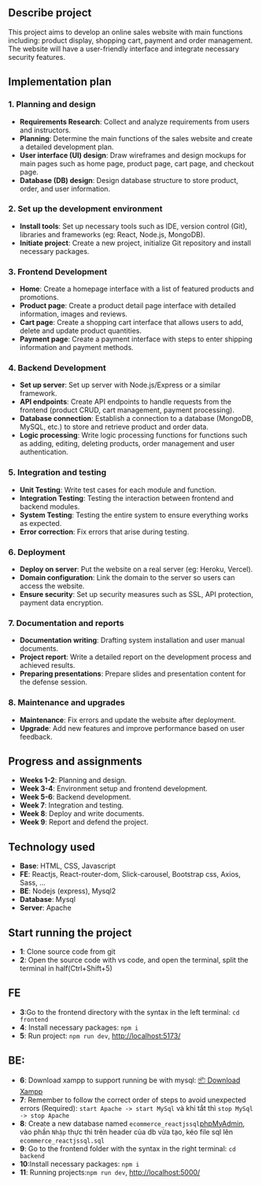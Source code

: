 ## Describe project
This project aims to develop an online sales website with main functions including: product display, shopping cart, payment and order management. The website will have a user-friendly interface and integrate necessary security features.

## Implementation plan

### 1. Planning and design
- **Requirements Research**: Collect and analyze requirements from users and instructors.
- **Planning**: Determine the main functions of the sales website and create a detailed development plan.
- **User interface (UI) design**: Draw wireframes and design mockups for main pages such as home page, product page, cart page, and checkout page.
- **Database (DB) design**: Design database structure to store product, order, and user information.

### 2. Set up the development environment
- **Install tools**: Set up necessary tools such as IDE, version control (Git), libraries and frameworks (eg: React, Node.js, MongoDB).
- **Initiate project**: Create a new project, initialize Git repository and install necessary packages.

### 3. Frontend Development
- **Home**: Create a homepage interface with a list of featured products and promotions.
- **Product page**: Create a product detail page interface with detailed information, images and reviews.
- **Cart page**: Create a shopping cart interface that allows users to add, delete and update product quantities.
- **Payment page**: Create a payment interface with steps to enter shipping information and payment methods.

### 4. Backend Development
- **Set up server**: Set up server with Node.js/Express or a similar framework.
- **API endpoints**: Create API endpoints to handle requests from the frontend (product CRUD, cart management, payment processing).
- **Database connection**: Establish a connection to a database (MongoDB, MySQL, etc.) to store and retrieve product and order data.
- **Logic processing**: Write logic processing functions for functions such as adding, editing, deleting products, order management and user authentication.

### 5. Integration and testing
- **Unit Testing**: Write test cases for each module and function.
- **Integration Testing**: Testing the interaction between frontend and backend modules.
- **System Testing**: Testing the entire system to ensure everything works as expected.
- **Error correction**: Fix errors that arise during testing.

### 6. Deployment
- **Deploy on server**: Put the website on a real server (eg: Heroku, Vercel).
- **Domain configuration**: Link the domain to the server so users can access the website.
- **Ensure security**: Set up security measures such as SSL, API protection, payment data encryption.

### 7. Documentation and reports
- **Documentation writing**: Drafting system installation and user manual documents.
- **Project report**: Write a detailed report on the development process and achieved results.
- **Preparing presentations**: Prepare slides and presentation content for the defense session.

### 8. Maintenance and upgrades
- **Maintenance**: Fix errors and update the website after deployment.
- **Upgrade**: Add new features and improve performance based on user feedback.

## Progress and assignments
- **Weeks 1-2**: Planning and design.
- **Week 3-4**: Environment setup and frontend development.
- **Week 5-6**: Backend development.
- **Week 7**: Integration and testing.
- **Week 8**: Deploy and write documents.
- **Week 9**: Report and defend the project.

## Technology used
- **Base**: HTML, CSS, Javascript
- **FE**: Reactjs, React-router-dom, Slick-carousel, Bootstrap css, Axios, Sass, ...
- **BE**: Nodejs (express), Mysql2
- **Database**: Mysql
- **Server**: Apache

## Start running the project
- **1**: Clone source code from git
- **2**: Open the source code with vs code, and open the terminal, split the terminal in half(Ctrl+Shift+5)
## FE
- **3**:Go to the frontend directory with the syntax in the left terminal: `cd frontend`
- **4**: Install necessary packages: `npm i`
- **5**: Run project: `npm run dev`, [http://localhost:5173/](http://localhost:5173/)
## BE:
- **6**: Download xampp to support running be with mysql: [📦 Download Xampp](https://www.apachefriends.org/download.html)
- **7**: Remember to follow the correct order of steps to avoid unexpected errors (Required): `start Apache -> start MySql` và khi tắt thì `stop MySql -> stop Apache`
- **8**: Create a new database named `ecommerce_reactjssql`[phpMyAdmin](http://localhost/phpmyadmin/index.php), vào phần `Nhập` thực thi trên header của db vừa tạo, kéo file sql lên `ecommerce_reactjssql.sql`
- **9**: Go to the frontend folder with the syntax in the right terminal: `cd backend`
- **10**:Install necessary packages: `npm i`
- **11**: Running projects:`npm run dev`, [http://localhost:5000/](http://localhost:5000/)
